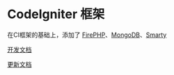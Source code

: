 CodeIgniter 框架
===========
在CI框架的基础上，添加了 [FirePHP](https://github.com/cikewang/Codeigniter/wiki/FirePHP)、[MongoDB](https://github.com/cikewang/Codeigniter/wiki/MongoDB)、[Smarty](https://github.com/cikewang/Codeigniter/wiki/Smarty)

[开发文档](https://github.com/cikewang/Codeigniter/wiki)

[更新文档](https://github.com/cikewang/Codeigniter/wiki/%E6%9B%B4%E6%96%B0%E6%96%87%E6%A1%A3)

